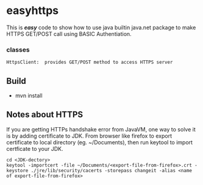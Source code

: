 # easyhttps

  This is **_easy_** code to show how to use java builtin java.net package to make HTTPS GET/POST call using
  BASIC Authentiation.

### classes
```
HttpsClient:  provides GET/POST method to access HTTPS server
```
## Build

- mvn install

## Notes about HTTPS
If you are getting HTTPs handshake error from JavaVM, one way to solve it is by adding certificate to JDK. From browser like firefox to export
certificate to local directory (eg. ~/Documents), then run keytool to import certficate to your JDK.
```
cd <JDK-dectory>
keytool -importcert -file ~/Documents/<export-file-from-firefox>.crt -keystore ./jre/lib/security/cacerts -storepass changeit -alias <name of export-file-from-firefox>
```




